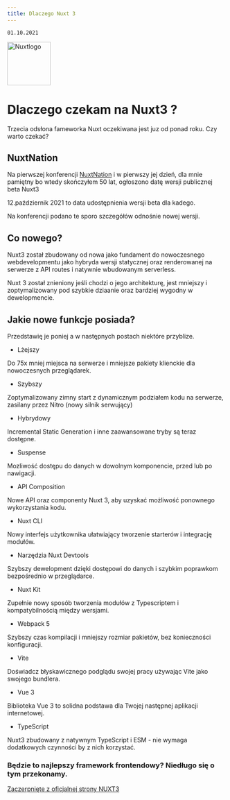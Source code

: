 ```yaml
---
title: Dlaczego Nuxt 3
---
```


    01.10.2021


    
<img class="animate-pulse" src="/Nuxt-js.png" alt="Nuxtlogo" style="height: 100px; width:100px;"/>
<!-- <logos:nuxt-icon />  -->

# Dlaczego czekam na Nuxt3 ?
Trzecia odsłona fameworka Nuxt oczekiwana jest juz od ponad roku. Czy warto czekać?

## NuxtNation

Na pierwszej konferencji [NuxtNation](https://nuxtnation.com/) i w pierwszy jej dzień,
 dla mnie pamiętny bo wtedy skończyłem 50 lat, ogłoszono datę wersji publicznej beta Nuxt3

12.październik 2021 to data udostępnienia wersji beta dla kadego.

Na konferencji podano te sporo szczegółów odnośnie nowej wersji.

## Co nowego?

Nuxt3 został zbudowany od nowa jako fundament do nowoczesnego webdevelopmentu jako hybryda wersji statycznej oraz renderowanej na serwerze z API routes i natywnie wbudowanym serverless.

Nuxt 3 został znieniony jeśli chodzi o jego architekturę, jest mniejszy i zoptymalizowany pod szybkie dziaanie oraz bardziej wygodny w dewelopmencie.

## Jakie nowe funkcje posiada?

Przedstawię je poniej a w następnych postach niektóre przyblize.

- Lżejszy

Do 75x mniej miejsca na serwerze i mniejsze pakiety klienckie dla nowoczesnych przeglądarek.

- Szybszy

Zoptymalizowany zimny start z dynamicznym podziałem kodu na serwerze, zasilany przez Nitro (nowy silnik serwujący)

- Hybrydowy

Incremental Static Generation i inne zaawansowane tryby są teraz dostępne.

- Suspense

Mozliwość dostępu do danych w dowolnym komponencie, przed lub po nawigacji.

- API Composition

Nowe API oraz componenty Nuxt 3, aby uzyskać możliwość ponownego wykorzystania kodu.

- Nuxt CLI

Nowy interfejs użytkownika ułatwiający tworzenie starterów i integrację modułów.

- Narzędzia Nuxt Devtools

Szybszy dewelopment dzięki dostępowi do danych i szybkim poprawkom bezpośrednio w przeglądarce.

- Nuxt Kit

Zupełnie nowy sposób tworzenia modułów z Typescriptem i kompatybilnością między wersjami.

- Webpack 5

Szybszy czas kompilacji i mniejszy rozmiar pakietów, bez konieczności konfiguracji.

- Vite

Doświadcz błyskawicznego podglądu swojej pracy używając Vite jako swojego bundlera.

- Vue 3

Biblioteka Vue 3 to solidna podstawa dla Twojej następnej aplikacji internetowej.

- TypeScript

Nuxt3 zbudowany z natywnym TypeScript i ESM - nie wymaga dodatkowych czynności by z nich korzystać.



### Będzie to najlepszy framework frontendowy? Niedługo się o tym przekonamy.

[Zaczerpnięte z oficjalnej strony NUXT3](https://nuxtjs.org/v3/)
